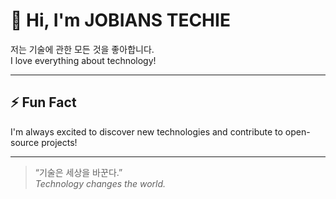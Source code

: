 # 👋 Hi, I'm JOBIANS TECHIE

저는 기술에 관한 모든 것을 좋아합니다.  
I love everything about technology!

---

## ⚡ Fun Fact

I'm always excited to discover new technologies and contribute to open-source projects!

---

> “기술은 세상을 바꾼다.”  
> *Technology changes the world.*
